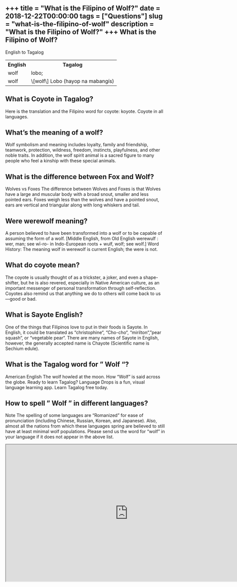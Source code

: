 +++
title = "What is the Filipino of Wolf?"
date = 2018-12-22T00:00:00
tags = ["Questions"]
slug = "what-is-the-filipino-of-wolf"
description = "What is the Filipino of Wolf?"
+++
What is the Filipino of Wolf?
-----------------------------

English to Tagalog

<table><tr><th>English</th><th>Tagalog</th></tr><tr><td>wolf</td><td>lobo;</td></tr><tr><td>wolf</td><td>\[wolf\] Lobo (hayop na mabangís)</td></tr></table>

What is Coyote in Tagalog?
--------------------------

Here is the translation and the Filipino word for coyote: koyote. Coyote in all languages.

What’s the meaning of a wolf?
-----------------------------

Wolf symbolism and meaning includes loyalty, family and friendship, teamwork, protection, wildness, freedom, instincts, playfulness, and other noble traits. In addition, the wolf spirit animal is a sacred figure to many people who feel a kinship with these special animals.

What is the difference between Fox and Wolf?
--------------------------------------------

Wolves vs Foxes The difference between Wolves and Foxes is that Wolves have a large and muscular body with a broad snout, smaller and less pointed ears. Foxes weigh less than the wolves and have a pointed snout, ears are vertical and triangular along with long whiskers and tail.

Were werewolf meaning?
----------------------

A person believed to have been transformed into a wolf or to be capable of assuming the form of a wolf. \[Middle English, from Old English werewulf : wer, man; see wī-ro- in Indo-European roots + wulf, wolf; see wolf.\] Word History: The meaning wolf in werewolf is current English; the were is not.

What do coyote mean?
--------------------

The coyote is usually thought of as a trickster, a joker, and even a shape-shifter, but he is also revered, especially in Native American culture, as an important messenger of personal transformation through self-reflection. Coyotes also remind us that anything we do to others will come back to us—good or bad.

What is Sayote English?
-----------------------

One of the things that Filipinos love to put in their foods is Sayote. In English, it could be translated as “christophine“, “Cho-cho“, “mirilton“,”pear squash“, or “vegetable pear“. There are many names of Sayote in English, however, the generally accepted name is Chayote (Scientific name is Sechium edule).

What is the Tagalog word for ” Wolf “?
--------------------------------------

American English The wolf howled at the moon. How “Wolf” is said across the globe. Ready to learn Tagalog? Language Drops is a fun, visual language learning app. Learn Tagalog free today.

How to spell ” Wolf ” in different languages?
---------------------------------------------

Note The spelling of some languages are “Romanized” for ease of pronunciation (including Chinese, Russian, Korean, and Japanese). Also, almost all the nations from which these languages spring are believed to still have at least minimal wolf populations. Please send us the word for “wolf” in your language if it does not appear in the above list.

<iframe allow="accelerometer; autoplay; clipboard-write; encrypted-media; gyroscope; picture-in-picture" allowfullscreen="" class="__youtube_prefs__  epyt-is-override  no-lazyload" data-no-lazy="1" data-origheight="433" data-origwidth="770" data-skipgform_ajax_framebjll="" height="433" id="_ytid_33477" loading="lazy" src="https://www.youtube.com/embed/nMqe3kCA0Mo?enablejsapi=1&autoplay=0&cc_load_policy=0&cc_lang_pref=&iv_load_policy=1&loop=0&modestbranding=0&rel=1&fs=1&playsinline=0&autohide=2&theme=dark&color=red&controls=1&" title="YouTube player" width="770"></iframe>